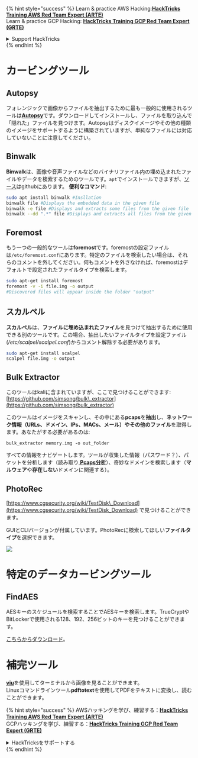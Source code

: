 {% hint style="success" %}
Learn & practice AWS Hacking:<img src="/.gitbook/assets/arte.png" alt="" data-size="line">[**HackTricks Training AWS Red Team Expert (ARTE)**](https://training.hacktricks.xyz/courses/arte)<img src="/.gitbook/assets/arte.png" alt="" data-size="line">\
Learn & practice GCP Hacking: <img src="/.gitbook/assets/grte.png" alt="" data-size="line">[**HackTricks Training GCP Red Team Expert (GRTE)**<img src="/.gitbook/assets/grte.png" alt="" data-size="line">](https://training.hacktricks.xyz/courses/grte)

<details>

<summary>Support HackTricks</summary>

* Check the [**subscription plans**](https://github.com/sponsors/carlospolop)!
* **Join the** 💬 [**Discord group**](https://discord.gg/hRep4RUj7f) or the [**telegram group**](https://t.me/peass) or **follow** us on **Twitter** 🐦 [**@hacktricks\_live**](https://twitter.com/hacktricks\_live)**.**
* **Share hacking tricks by submitting PRs to the** [**HackTricks**](https://github.com/carlospolop/hacktricks) and [**HackTricks Cloud**](https://github.com/carlospolop/hacktricks-cloud) github repos.

</details>
{% endhint %}


# カービングツール

## Autopsy

フォレンジックで画像からファイルを抽出するために最も一般的に使用されるツールは[**Autopsy**](https://www.autopsy.com/download/)です。ダウンロードしてインストールし、ファイルを取り込んで「隠れた」ファイルを見つけます。Autopsyはディスクイメージやその他の種類のイメージをサポートするように構築されていますが、単純なファイルには対応していないことに注意してください。

## Binwalk <a id="binwalk"></a>

**Binwalk**は、画像や音声ファイルなどのバイナリファイル内の埋め込まれたファイルやデータを検索するためのツールです。`apt`でインストールできますが、[ソース](https://github.com/ReFirmLabs/binwalk)はgithubにあります。
**便利なコマンド**:
```bash
sudo apt install binwalk #Insllation
binwalk file #Displays the embedded data in the given file
binwalk -e file #Displays and extracts some files from the given file
binwalk --dd ".*" file #Displays and extracts all files from the given file
```
## Foremost

もう一つの一般的なツールは**foremost**です。foremostの設定ファイルは`/etc/foremost.conf`にあります。特定のファイルを検索したい場合は、それらのコメントを外してください。何もコメントを外さなければ、foremostはデフォルトで設定されたファイルタイプを検索します。
```bash
sudo apt-get install foremost
foremost -v -i file.img -o output
#Discovered files will appear inside the folder "output"
```
## **スカルペル**

**スカルペル**は、**ファイルに埋め込まれたファイル**を見つけて抽出するために使用できる別のツールです。この場合、抽出したいファイルタイプを設定ファイル\(_/etc/scalpel/scalpel.conf_\)からコメント解除する必要があります。
```bash
sudo apt-get install scalpel
scalpel file.img -o output
```
## Bulk Extractor

このツールはkaliに含まれていますが、ここで見つけることができます: [https://github.com/simsong/bulk\_extractor](https://github.com/simsong/bulk_extractor)

このツールはイメージをスキャンし、その中にある**pcaps**を**抽出**し、**ネットワーク情報（URLs、ドメイン、IPs、MACs、メール）**やその他の**ファイル**を取得します。あなたがする必要があるのは:
```text
bulk_extractor memory.img -o out_folder
```
すべての情報をナビゲートします。ツールが収集した情報（パスワード？）、パケットを分析します（読み取り[ **Pcaps分析**](../pcap-inspection/)）、奇妙なドメインを検索します（**マルウェア**や**存在しない**ドメインに関連する）。

## PhotoRec

[https://www.cgsecurity.org/wiki/TestDisk\_Download](https://www.cgsecurity.org/wiki/TestDisk_Download) で見つけることができます。

GUIとCLIバージョンが付属しています。PhotoRecに検索してほしい**ファイルタイプ**を選択できます。

![](../../../.gitbook/assets/image%20%28524%29.png)

# 特定のデータカービングツール

## FindAES

AESキーのスケジュールを検索することでAESキーを検索します。TrueCryptやBitLockerで使用される128、192、256ビットのキーを見つけることができます。

[こちらからダウンロード](https://sourceforge.net/projects/findaes/)。

# 補完ツール

[**viu**](https://github.com/atanunq/viu)を使用してターミナルから画像を見ることができます。  
Linuxコマンドラインツール**pdftotext**を使用してPDFをテキストに変換し、読むことができます。



{% hint style="success" %}
AWSハッキングを学び、練習する：<img src="/.gitbook/assets/arte.png" alt="" data-size="line">[**HackTricks Training AWS Red Team Expert (ARTE)**](https://training.hacktricks.xyz/courses/arte)<img src="/.gitbook/assets/arte.png" alt="" data-size="line">\
GCPハッキングを学び、練習する：<img src="/.gitbook/assets/grte.png" alt="" data-size="line">[**HackTricks Training GCP Red Team Expert (GRTE)**<img src="/.gitbook/assets/grte.png" alt="" data-size="line">](https://training.hacktricks.xyz/courses/grte)

<details>

<summary>HackTricksをサポートする</summary>

* [**サブスクリプションプラン**](https://github.com/sponsors/carlospolop)を確認してください！
* **💬 [**Discordグループ**](https://discord.gg/hRep4RUj7f)または[**テレグラムグループ**](https://t.me/peass)に参加するか、**Twitter** 🐦 [**@hacktricks\_live**](https://twitter.com/hacktricks\_live)**をフォローしてください。**
* **ハッキングのトリックを共有するには、[**HackTricks**](https://github.com/carlospolop/hacktricks)および[**HackTricks Cloud**](https://github.com/carlospolop/hacktricks-cloud)のGitHubリポジトリにPRを提出してください。**

</details>
{% endhint %}
